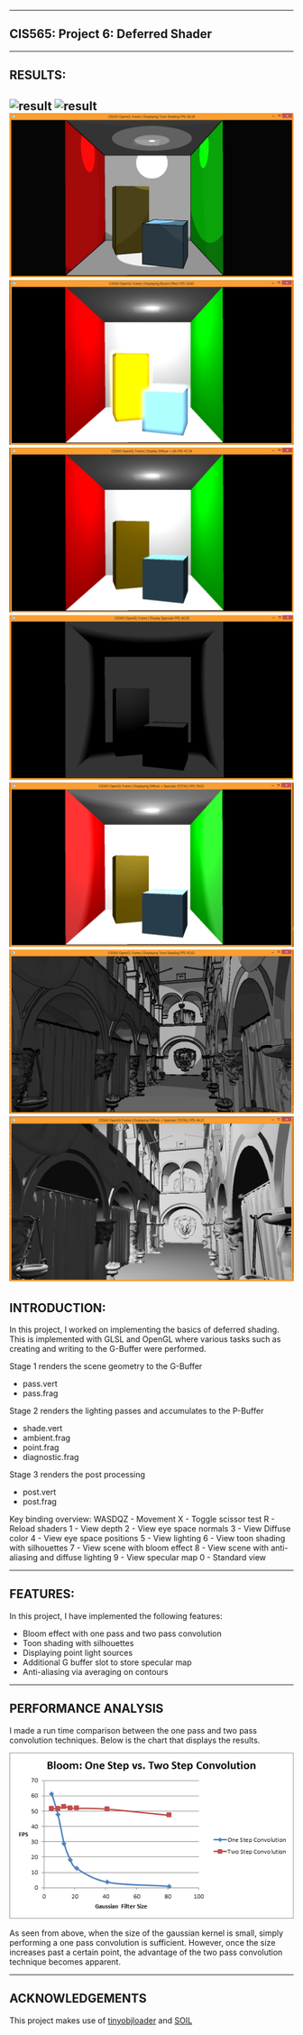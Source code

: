 -------------------------------------------------------------------------------
CIS565: Project 6: Deferred Shader
-------------------------------------------------------------------------------

-------------------------------------------------------------------------------
RESULTS:
-------------------------------------------------------------------------------
![result](screenshots/cornell_normal.png)
![result](screenshots/cornell_depth.png)
![result](screenshots/cornell_box_toon.png)
![result](screenshots/cornell_box_bloom.png)
![result](screenshots/cornell_box_aa_diffuse.png)
![result](screenshots/cornell_box_specular.png)
![result](screenshots/cornell_box_diffuse_specular.png)
![result](screenshots/sponza_toon.png)
![result](screenshots/sponza_diffuse_specular.png)
-------------------------------------------------------------------------------
INTRODUCTION:
-------------------------------------------------------------------------------
In this project, I worked on implementing the basics of deferred shading. This is implemented with GLSL and OpenGL where various tasks such as
creating and writing to the G-Buffer were performed.

Stage 1 renders the scene geometry to the G-Buffer
* pass.vert
* pass.frag

Stage 2 renders the lighting passes and accumulates to the P-Buffer
* shade.vert
* ambient.frag
* point.frag
* diagnostic.frag

Stage 3 renders the post processing
* post.vert
* post.frag

Key binding overview:
WASDQZ - Movement
X - Toggle scissor test
R - Reload shaders
1 - View depth
2 - View eye space normals
3 - View Diffuse color
4 - View eye space positions
5 - View lighting
6 - View toon shading with silhouettes
7 - View scene with bloom effect
8 - View scene with anti-aliasing and diffuse lighting
9 - View specular map
0 - Standard view

-------------------------------------------------------------------------------
FEATURES:
-------------------------------------------------------------------------------

In this project, I have implemented the following features:

* Bloom effect with one pass and two pass convolution
* Toon shading with silhouettes
* Displaying point light sources
* Additional G buffer slot to store specular map
* Anti-aliasing via averaging on contours

-------------------------------------------------------------------------------
PERFORMANCE ANALYSIS
-------------------------------------------------------------------------------

I made a run time comparison between the one pass and two pass convolution techniques. Below is the chart that displays
the results.

![result](screenshots/perf_analysis.png)

As seen from above, when the size of the gaussian kernel is small, simply performing a one pass convolution is sufficient. However,
once the size increases past a certain point, the advantage of the two pass convolution technique becomes apparent.


---
ACKNOWLEDGEMENTS
---
This project makes use of [tinyobjloader](http://syoyo.github.io/tinyobjloader/) and [SOIL](http://lonesock.net/soil.html)
